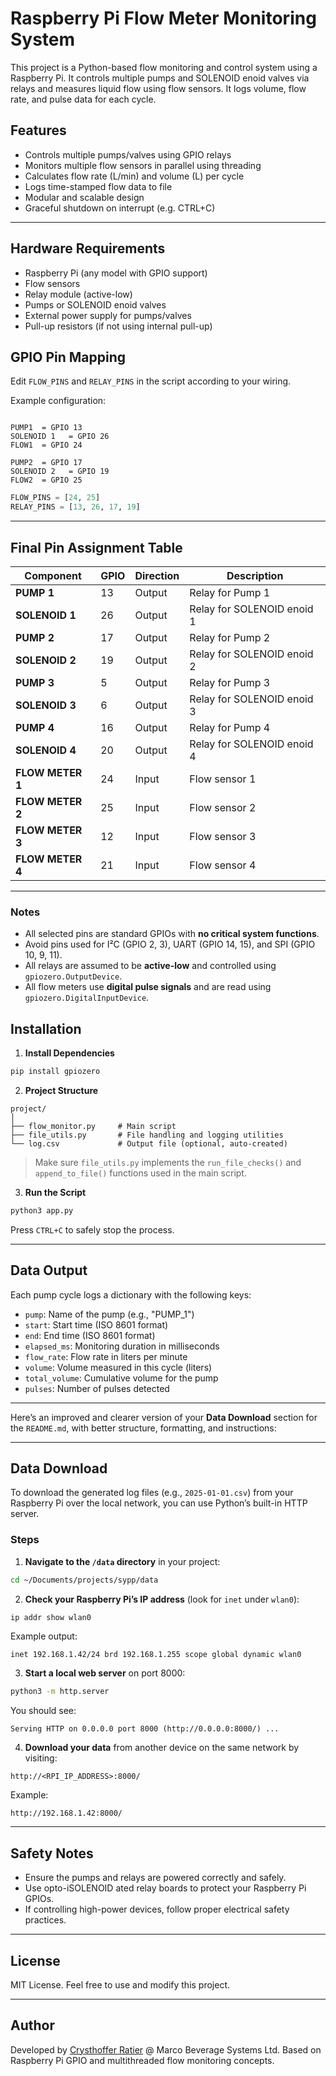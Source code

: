 # Raspberry Pi Flow Meter Monitoring System

This project is a Python-based flow monitoring and control system using a Raspberry Pi. It controls multiple pumps and SOLENOID enoid valves via relays and measures liquid flow using flow sensors. It logs volume, flow rate, and pulse data for each cycle.

## Features

- Controls multiple pumps/valves using GPIO relays
- Monitors multiple flow sensors in parallel using threading
- Calculates flow rate (L/min) and volume (L) per cycle
- Logs time-stamped flow data to file
- Modular and scalable design
- Graceful shutdown on interrupt (e.g. CTRL+C)

---

## Hardware Requirements

- Raspberry Pi (any model with GPIO support)
- Flow sensors
- Relay module (active-low)
- Pumps or SOLENOID enoid valves
- External power supply for pumps/valves
- Pull-up resistors (if not using internal pull-up)

## GPIO Pin Mapping

Edit `FLOW_PINS` and `RELAY_PINS` in the script according to your wiring.

Example configuration:
```

PUMP1  = GPIO 13
SOLENOID 1   = GPIO 26
FLOW1  = GPIO 24
````
````
PUMP2  = GPIO 17
SOLENOID 2   = GPIO 19
FLOW2  = GPIO 25

````

```python
FLOW_PINS = [24, 25]
RELAY_PINS = [13, 26, 17, 19]
````
---

## Final Pin Assignment Table

| Component | GPIO | Direction | Description                   |
| --------- | ---- | --------- | ----------------------------- |
| **PUMP 1** | 13   | Output    | Relay for Pump 1     |
| **SOLENOID 1**  | 26   | Output    | Relay for SOLENOID enoid 1 |
| **PUMP 2** | 17   | Output    | Relay for Pump 2     |
| **SOLENOID 2**  | 19   | Output    | Relay for SOLENOID enoid 2 |
| **PUMP 3** | 5    | Output    | Relay for Pump 3        |
| **SOLENOID 3**  | 6    | Output    | Relay for SOLENOID enoid 3    |
| **PUMP 4** | 16   | Output    | Relay for Pump 4        |
| **SOLENOID 4**  | 20   | Output    | Relay for SOLENOID enoid 4    |
| **FLOW METER 1** | 24   | Input     | Flow sensor 1        |
| **FLOW METER 2** | 25   | Input     | Flow sensor 2        |
| **FLOW METER 3** | 12   | Input     | Flow sensor 3           |
| **FLOW METER 4** | 21   | Input     | Flow sensor 4           |

---

### Notes

* All selected pins are standard GPIOs with **no critical system functions**.
* Avoid pins used for I²C (GPIO 2, 3), UART (GPIO 14, 15), and SPI (GPIO 10, 9, 11).
* All relays are assumed to be **active-low** and controlled using `gpiozero.OutputDevice`.
* All flow meters use **digital pulse signals** and are read using `gpiozero.DigitalInputDevice`.

## Installation

1. **Install Dependencies**

```bash
pip install gpiozero
```

2. **Project Structure**

```
project/
│
├── flow_monitor.py     # Main script
├── file_utils.py       # File handling and logging utilities
└── log.csv             # Output file (optional, auto-created)
```

> Make sure `file_utils.py` implements the `run_file_checks()` and `append_to_file()` functions used in the main script.

3. **Run the Script**

```bash
python3 app.py
```

Press `CTRL+C` to safely stop the process.

---

## Data Output

Each pump cycle logs a dictionary with the following keys:

* `pump`: Name of the pump (e.g., "PUMP\_1")
* `start`: Start time (ISO 8601 format)
* `end`: End time (ISO 8601 format)
* `elapsed_ms`: Monitoring duration in milliseconds
* `flow_rate`: Flow rate in liters per minute
* `volume`: Volume measured in this cycle (liters)
* `total_volume`: Cumulative volume for the pump
* `pulses`: Number of pulses detected

---

Here’s an improved and clearer version of your **Data Download** section for the `README.md`, with better structure, formatting, and instructions:

---

##  Data Download

To download the generated log files (e.g., `2025-01-01.csv`) from your Raspberry Pi over the local network, you can use Python’s built-in HTTP server.

### Steps

1. **Navigate to the `/data` directory** in your project:

```bash
cd ~/Documents/projects/sypp/data
```

2. **Check your Raspberry Pi’s IP address** (look for `inet` under `wlan0`):

```bash
ip addr show wlan0
```

Example output:

```
inet 192.168.1.42/24 brd 192.168.1.255 scope global dynamic wlan0
```

3. **Start a local web server** on port 8000:

```bash
python3 -m http.server
```

You should see:

```
Serving HTTP on 0.0.0.0 port 8000 (http://0.0.0.0:8000/) ...
```

4. **Download your data** from another device on the same network by visiting:

```
http://<RPI_IP_ADDRESS>:8000/
```

Example:

```
http://192.168.1.42:8000/
```
---

## Safety Notes

* Ensure the pumps and relays are powered correctly and safely.
* Use opto-iSOLENOID ated relay boards to protect your Raspberry Pi GPIOs.
* If controlling high-power devices, follow proper electrical safety practices.

---

## License

MIT License. Feel free to use and modify this project.

---

## Author

Developed by [Crysthoffer Ratier](https://github.com/crysthofferattier) @ Marco Beverage Systems Ltd.
Based on Raspberry Pi GPIO and multithreaded flow monitoring concepts.